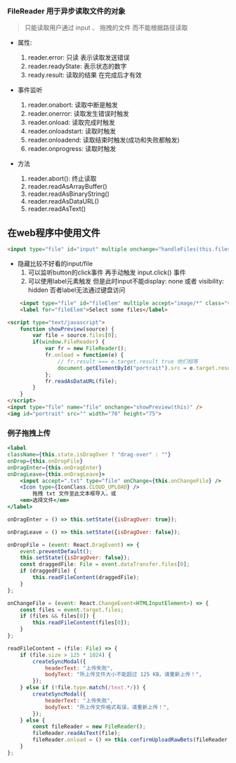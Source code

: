 
### FileReader 用于异步读取文件的对象
> 只能读取用户通过 input 、 拖拽的文件 而不能根据路径读取

+ 属性:
   1. reader.error: 只读 表示读取发送错误
   2. reader.readyState: 表示状态的数字
   3. ready.result: 读取的结果 在完成后才有效

+ 事件监听
   1. reader.onabort: 读取中断是触发
   2. reader.onerror: 读取发生错误时触发
   3. reader.onload: 读取完成时触发
   4. reader.onloadstart: 读取时触发
   5. reader.onloadend: 读取结束时触发(成功和失败都触发)
   6. reader.onprogress: 读取时触发

+ 方法
   1. reader.abort(): 终止读取
   2. reader.readAsArrayBuffer()
   3. reader.readAsBinaryString()
   4. reader.readAsDataURL()
   5. reader.readAsText()

## 在web程序中使用文件
```html
<input type="file" id="input" multiple onchange="handleFiles(this.files)">
```
+ 隐藏比较不好看的input/file
   1. 可以监听button的click事件 再手动触发 input.click() 事件
   2. 可以使用label元素触发 但是此时input不能display: none 或者 visibility: hidden 否者label无法通过键盘访问
```html
    <input type="file" id="fileElem" multiple accept="image/*" class="visually-hidden">
    <label for="fileElem">Select some files</label>
```

```html
<script type="text/javascript">
    function showPreview(source) {
        var file = source.files[0];
        if(window.FileReader) {
            var fr = new FileReader();
            fr.onload = function(e) {
                // fr.result === e.target.result true 他们相等
                document.getElementById("portrait").src = e.target.result;
            };
            fr.readAsDataURL(file);
        }
    }
</script>
<input type="file" name="file" onchange="showPreview(this)" />
<img id="portrait" src="" width="70" height="75">
```

### 例子拖拽上传

```jsx
<label
className={this.state.isDragOver ? "drag-over" : ""}
onDrop={this.onDropFile}
onDragEnter={this.onDragEnter}
onDragLeave={this.onDragLeave}>
    <input accept=".txt" type="file" onChange={this.onChangeFile} />
    <Icon type={IconClass.CLOUD_UPLOAD} />
        拖拽 txt 文件至此文本框导入，或
    <em>选择文件</em>
</label>

onDragEnter = () => this.setState({isDragOver: true});

onDragLeave = () => this.setState({isDragOver: false});

onDropFile = (event: React.DragEvent) => {
    event.preventDefault();
    this.setState({isDragOver: false});
    const draggedFile: File = event.dataTransfer.files[0];
    if (draggedFile) {
        this.readFileContent(draggedFile);
    }
};

onChangeFile = (event: React.ChangeEvent<HTMLInputElement>) => {
    const files = event.target.files;
    if (files && files[0]) {
        this.readFileContent(files[0]);
    }
};

readFileContent = (file: File) => {
    if (file.size > 125 * 1024) {
        createSyncModal({
            headerText: "上传失败",
            bodyText: "所上传文件大小不能超过 125 KB，请重新上传！",
        });
    } else if (!file.type.match(/text.*/)) {
        createSyncModal({
            headerText: "上传失败",
            bodyText: "所上传文件格式有误，请重新上传！",
        });
    } else {
        const fileReader = new FileReader();
        fileReader.readAsText(file);
        fileReader.onload = () => this.confirmUploadRawBets(fileReader.result!.toString());
    }
};
```
